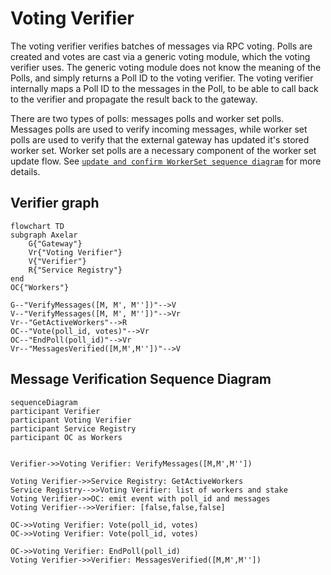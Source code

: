 # Voting Verifier

The voting verifier verifies batches of messages via RPC voting. Polls are created and votes are cast via a generic
voting module,
which the voting verifier uses. The generic voting module does not know the meaning of the Polls, and simply returns a
Poll ID to the voting verifier. The voting verifier internally maps
a Poll ID to the messages in the Poll, to be able to call back to
the verifier and propagate the result back to the gateway.

There are two types of polls: messages polls and worker set polls. Messages polls are used to verify incoming messages,
while worker set polls are used to verify that the external gateway has updated it's stored worker set. Worker set polls
are a necessary component of the worker set update flow.
See [`update and confirm WorkerSet sequence diagram`](multisig_prover.md)
for more details.

## Verifier graph

```mermaid
flowchart TD
subgraph Axelar
    G{"Gateway"}
    Vr{"Voting Verifier"}
    V{"Verifier"}
    R{"Service Registry"}
end
OC{"Workers"}

G--"VerifyMessages([M, M', M''])"-->V
V--"VerifyMessages([M, M', M''])"-->Vr
Vr--"GetActiveWorkers"-->R
OC--"Vote(poll_id, votes)"-->Vr
OC--"EndPoll(poll_id)"-->Vr
Vr--"MessagesVerified([M,M',M''])"-->V

```

## Message Verification Sequence Diagram

```mermaid
sequenceDiagram
participant Verifier
participant Voting Verifier
participant Service Registry
participant OC as Workers


Verifier->>Voting Verifier: VerifyMessages([M,M',M''])

Voting Verifier->>Service Registry: GetActiveWorkers
Service Registry-->>Voting Verifier: list of workers and stake
Voting Verifier->>OC: emit event with poll_id and messages
Voting Verifier-->>Verifier: [false,false,false]

OC->>Voting Verifier: Vote(poll_id, votes)
OC->>Voting Verifier: Vote(poll_id, votes)

OC->>Voting Verifier: EndPoll(poll_id)
Voting Verifier->>Verifier: MessagesVerified([M,M',M''])


```
